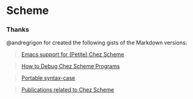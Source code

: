 # Scheme

### Thanks

@andregrigon for created the following gists of the Markdown versions:

> [Emacs support for (Petite) Chez Scheme](https://gist.github.com/andregrigon/5f99c76939e6c9f9994a1b01b01b077b)

> [How to Debug Chez Scheme Programs](https://gist.github.com/andregrigon/2e5d921e3fa7a188e4066ad313318a91)

> [Portable syntax-case](https://gist.github.com/andregrigon/3ed2d2399d69f21aa24eb6439fcdc440)

> [Publications related to Chez Scheme](https://gist.github.com/andregrigon/36317c271f05b82dce4efa4f3fa224b1)
